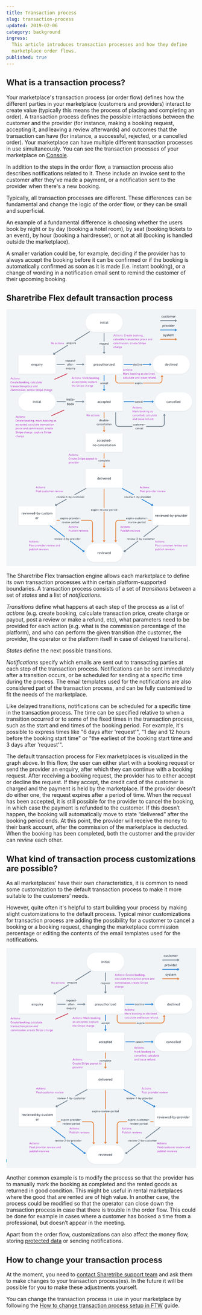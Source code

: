 ```yaml
---
title: Transaction process
slug: transaction-process
updated: 2019-02-06
category: background
ingress:
  This article introduces transaction processes and how they define
  marketplace order flows.
published: true
---
```


## What is a transaction process?

Your marketplace's transaction process (or order flow) defines how the
different parties in your marketplace (customers and providers) interact
to create value (typically this means the process of placing and
completing an order). A transaction process defines the possible
interactions between the customer and the provider (for instance, making
a booking request, accepting it, and leaving a review afterwards) and
outcomes that the transaction can have (for instance, a successful,
rejected, or a cancelled order). Your marketplace can have multiple
different transaction processes in use simultaneously. You can see the
transaction processes of your marketplace on
[Console](https://flex-console.sharetribe.com/transaction-processes).

In addition to the steps in the order flow, a transaction process also
describes notifications related to it. These include an invoice sent to
the customer after they've made a payment, or a notification sent to the
provider when there's a new booking.

Typically, all transaction processes are different. These differences
can be fundamental and change the logic of the order flow, or they can
be small and superficial.

An example of a fundamental difference is choosing whether the users
book by night or by day (booking a hotel room), by seat (booking tickets
to an event), by hour (booking a hairdresser), or not at all (booking is
handled outside the marketplace).

A smaller variation could be, for example, deciding if the provider has
to always accept the booking before it can be confirmed or if the
booking is automatically confirmed as soon as it is made (i.e. instant
booking), or a change of wording in a notification email sent to remind
the customer of their upcoming booking.

## Sharetribe Flex default transaction process

![Sharetribe Flex default transaction process](./default-tx-process.png)

The Sharetribe Flex transaction engine allows each marketplace to define
its own transaction processes within certain platform-supported
boundaries. A transaction process consists of a set of _transitions_
between a set of _states_ and a list of _notifications_.

_Transitions_ define what happens at each step of the process as a list
of _actions_ (e.g. create booking, calculate transaction price, create
charge or payout, post a review or make a refund, etc), what parameters
need to be provided for each action (e.g. what is the commission
percentage of the platform), and who can perform the given transition
(the customer, the provider, the operator or the platform itself in case
of delayed transitions).

_States_ define the next possible transitions.

_Notifications_ specify which emails are sent out to transacting parties
at each step of the transaction process. Notifications can be sent
immediately after a transition occurs, or be scheduled for sending at a
specific time during the process. The email templates used for the
notifications are also considered part of the transaction process, and
can be fully customised to fit the needs of the marketplace.

Like delayed transitions, notifications can be scheduled for a specific
time in the transaction process. The time can be specified relative to
when a transition occurred or to some of the fixed times in the
transaction process, such as the start and end times of the booking
period. For example, it's possible to express times like "6 days after
'request'", "1 day and 12 hours before the booking start time" or "the
earliest of the booking start time and 3 days after 'request'".

The default transaction process for Flex marketplaces is visualized in
the graph above. In this flow, the user can either start with a booking
request or send the provider an enquiry, after which they can continue
with a booking request. After receiving a booking request, the provider
has to either accept or decline the request. If they accept, the credit
card of the customer is charged and the payment is held by the
marketplace. If the provider doesn’t do either one, the request expires
after a period of time. When the request has been accepted, it is still
possible for the provider to cancel the booking, in which case the
payment is refunded to the customer. If this doesn’t happen, the booking
will automatically move to state “delivered” after the booking period
ends. At this point, the provider will receive the money to their bank
account, after the commission of the marketplace is deducted. When the
booking has been completed, both the customer and the provider can
_review_ each other.

## What kind of transaction process customizations are possible?

As all marketplaces’ have their own characteristics, it is common to
need some customization to the default transaction process to make it
more suitable to the customers’ needs.

However, quite often it's helpful to start building your process by
making slight customizations to the default process. Typical minor
customizations for transaction process are adding the possibility for a
customer to cancel a booking or a booking request, changing the
marketplace commission percentage or editing the contents of the email
templates used for the notifications.

![An example transaction process with instant booking and customer cancellation](./example-tx-process.png)

Another common example is to modify the process so that the provider has
to manually mark the booking as completed and the rented goods as
returned in good condition. This might be useful in rental marketplaces
where the good that are rented are of high value. In another case, the
process could be modified so that the operator can close down the
transaction process in case that there is trouble in the order flow.
This could be done for example in cases where a customer has booked a
time from a professional, but doesn’t appear in the meeting.

Apart from the order flow, customizations can also affect the money
flow, storing
[protected data](/references/extended-data/#protected-data) or sending
notifications.

## How to change your transaction process

At the moment, you need to
[contact Sharetribe support team](mailto:flex-support@sharetribe.com)
and ask them to make changes to your transaction process(es). In the
future it will be possible for you to make these adjustments yourself.

You can change the transaction process in use in your marketplace by
following the
[How to change transaction process setup in FTW](/guides/how-to-change-transaction-process-in-ftw/)
guide.
